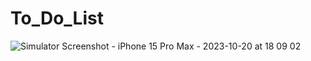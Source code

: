 # To_Do_List
![Simulator Screenshot - iPhone 15 Pro Max - 2023-10-20 at 18 09 02](https://github.com/AnnIErsh/To_Do_List/assets/45208515/73bfcf96-b541-4c57-b640-aeb84b470a85)
